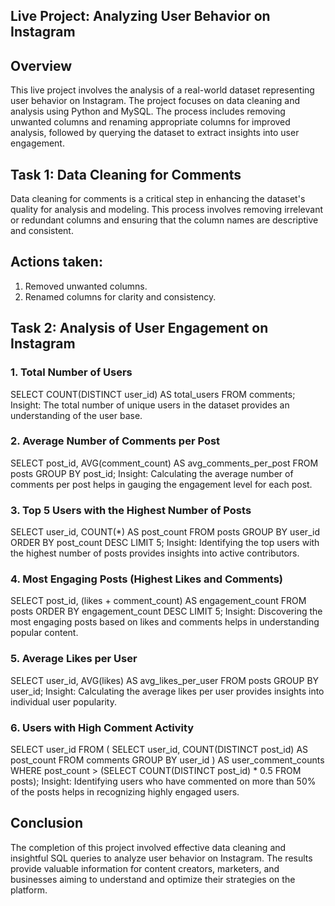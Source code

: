 ## Live Project: Analyzing User Behavior on Instagram

## Overview
This live project involves the analysis of a real-world dataset representing user behavior on Instagram. The project focuses on data cleaning and analysis using Python and MySQL. The process includes removing unwanted columns and renaming appropriate columns for improved analysis, followed by querying the dataset to extract insights into user engagement.

## Task 1: Data Cleaning for Comments
Data cleaning for comments is a critical step in enhancing the dataset's quality for analysis and modeling. This process involves removing irrelevant or redundant columns and ensuring that the column names are descriptive and consistent.

## Actions taken:

1) Removed unwanted columns.
2) Renamed columns for clarity and consistency.

## Task 2: Analysis of User Engagement on Instagram

### 1. Total Number of Users
SELECT COUNT(DISTINCT user_id) AS total_users
FROM comments;
Insight: The total number of unique users in the dataset provides an understanding of the user base.

### 2. Average Number of Comments per Post
SELECT post_id, AVG(comment_count) AS avg_comments_per_post
FROM posts
GROUP BY post_id;
Insight: Calculating the average number of comments per post helps in gauging the engagement level for each post.

### 3. Top 5 Users with the Highest Number of Posts
SELECT user_id, COUNT(*) AS post_count
FROM posts
GROUP BY user_id
ORDER BY post_count DESC
LIMIT 5;
Insight: Identifying the top users with the highest number of posts provides insights into active contributors.

### 4. Most Engaging Posts (Highest Likes and Comments)
SELECT post_id, (likes + comment_count) AS engagement_count
FROM posts
ORDER BY engagement_count DESC
LIMIT 5;
Insight: Discovering the most engaging posts based on likes and comments helps in understanding popular content.

### 5. Average Likes per User
SELECT user_id, AVG(likes) AS avg_likes_per_user
FROM posts
GROUP BY user_id;
Insight: Calculating the average likes per user provides insights into individual user popularity.

### 6. Users with High Comment Activity
SELECT user_id
FROM (
    SELECT user_id, COUNT(DISTINCT post_id) AS post_count
    FROM comments
    GROUP BY user_id
) AS user_comment_counts
WHERE post_count > (SELECT COUNT(DISTINCT post_id) * 0.5 FROM posts);
Insight: Identifying users who have commented on more than 50% of the posts helps in recognizing highly engaged users.

## Conclusion
The completion of this project involved effective data cleaning and insightful SQL queries to analyze user behavior on Instagram. The results provide valuable information for content creators, marketers, and businesses aiming to understand and optimize their strategies on the platform.
